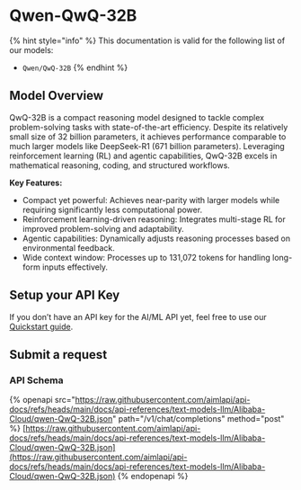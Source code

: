 # Qwen-QwQ-32B

{% hint style="info" %}
This documentation is valid for the following list of our models:

* `Qwen/QwQ-32B`
{% endhint %}

## Model Overview

QwQ-32B is a compact reasoning model designed to tackle complex problem-solving tasks with state-of-the-art efficiency. Despite its relatively small size of 32 billion parameters, it achieves performance comparable to much larger models like DeepSeek-R1 (671 billion parameters). Leveraging reinforcement learning (RL) and agentic capabilities, QwQ-32B excels in mathematical reasoning, coding, and structured workflows.

**Key Features:**

* Compact yet powerful: Achieves near-parity with larger models while requiring significantly less computational power.
* Reinforcement learning-driven reasoning: Integrates multi-stage RL for improved problem-solving and adaptability.
* Agentic capabilities: Dynamically adjusts reasoning processes based on environmental feedback.
* Wide context window: Processes up to 131,072 tokens for handling long-form inputs effectively.

## Setup your API Key

If you don’t have an API key for the AI/ML API yet, feel free to use our [Quickstart guide](https://docs.aimlapi.com/quickstart/setting-up).

## Submit a request

### API Schema

{% openapi src="https://raw.githubusercontent.com/aimlapi/api-docs/refs/heads/main/docs/api-references/text-models-llm/Alibaba-Cloud/qwen-QwQ-32B.json" path="/v1/chat/completions" method="post" %}
[https://raw.githubusercontent.com/aimlapi/api-docs/refs/heads/main/docs/api-references/text-models-llm/Alibaba-Cloud/qwen-QwQ-32B.json](https://raw.githubusercontent.com/aimlapi/api-docs/refs/heads/main/docs/api-references/text-models-llm/Alibaba-Cloud/qwen-QwQ-32B.json)
{% endopenapi %}

